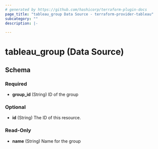 ```yaml
---
# generated by https://github.com/hashicorp/terraform-plugin-docs
page_title: "tableau_group Data Source - terraform-provider-tableau"
subcategory: ""
description: |-
  
---
```


# tableau_group (Data Source)





<!-- schema generated by tfplugindocs -->
## Schema

### Required

- **group_id** (String) ID of the group

### Optional

- **id** (String) The ID of this resource.

### Read-Only

- **name** (String) Name for the group


